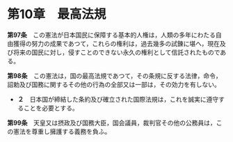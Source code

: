 第10章　最高法規
================

__第97条__　この憲法が日本国民に保障する基本的人権は，人類の多年にわたる自由獲得の努力の成果であつて，これらの権利は，過去幾多の試錬に堪へ，現在及び将来の国民に対し，侵すことのできない永久の権利として信託されたものである。

__第98条__　この憲法は，国の最高法規であつて，その条規に反する法律，命令，詔勅及び国務に関するその他の行為の全部又は一部は，その効力を有しない。
* __２__　日本国が締結した条約及び確立された国際法規は，これを誠実に遵守することを必要とする。

__第99条__　天皇又は摂政及び国務大臣，国会議員，裁判官その他の公務員は，この憲法を尊重し擁護する義務を負ふ。
